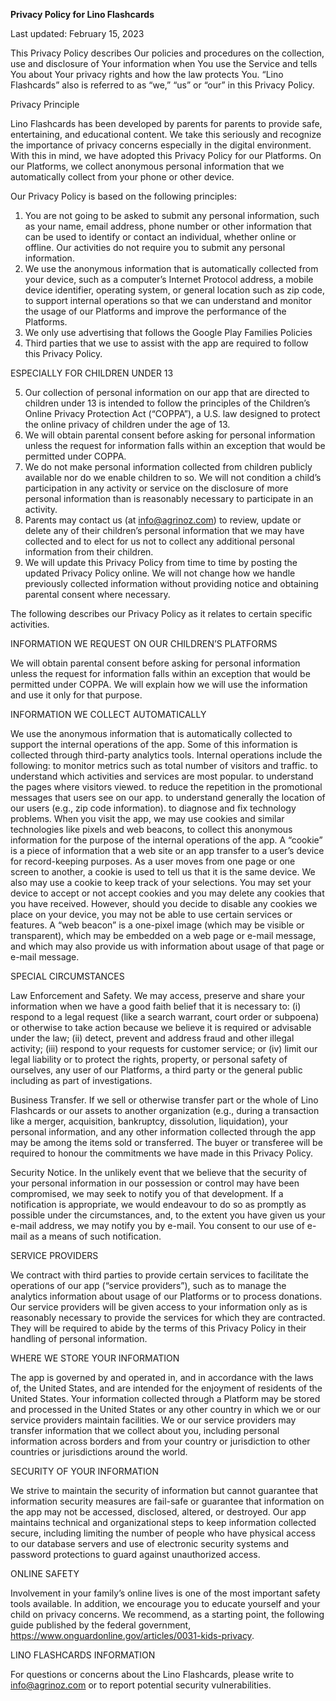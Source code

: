 **Privacy Policy for Lino Flashcards**

Last updated: February 15, 2023



This Privacy Policy describes Our policies and procedures on the collection, use and disclosure of Your information when You use the Service and tells You about Your privacy rights and how the law protects You.
“Lino Flashcards” also is referred to as “we,” “us” or “our” in this Privacy Policy.

Privacy Principle

Lino Flashcards has been developed by parents for parents to provide safe, entertaining, and educational content. We take this seriously and recognize the importance of privacy concerns especially in the digital environment.
With this in mind, we have adopted this Privacy Policy for our Platforms. On our Platforms, we collect anonymous personal information that we automatically collect from your phone or other device.

Our Privacy Policy is based on the following principles:

1. You are not going to be asked to submit any personal information, such as your name, email address, phone number or other information that can be used to identify or contact an individual, whether online or offline. Our activities do not require you to submit any personal information.
2. We use the anonymous information that is automatically collected from your device, such as a computer’s Internet Protocol address, a mobile device identifier, operating system, or general location such as zip code, to support internal operations so that we can understand and monitor the usage of our Platforms and improve the performance of the Platforms.
3. We only use advertising that follows the Google Play Families Policies
4. Third parties that we use to assist with the app are required to follow this Privacy Policy. 

ESPECIALLY FOR CHILDREN UNDER 13

5. Our collection of personal information on our app that are directed to children under 13 is intended to follow the principles of the Children’s Online Privacy Protection Act (“COPPA”), a U.S. law designed to protect the online privacy of children under the age of 13.
6. We will obtain parental consent before asking for personal information unless the request for information falls within an exception that would be permitted under COPPA.
7. We do not make personal information collected from children publicly available nor do we enable children to so. We will not condition a child’s participation in any activity or service on the disclosure of more personal information than is reasonably necessary to participate in an activity.
8. Parents may contact us (at info@agrinoz.com) to review, update or delete any of their children’s personal information that we may have collected and to elect for us not to collect any additional personal information from their children.
9. We will update this Privacy Policy from time to time by posting the updated Privacy Policy online. We will not change how we handle previously collected information without providing notice and obtaining parental consent where necessary.

The following describes our Privacy Policy as it relates to certain specific activities.

INFORMATION WE REQUEST ON OUR CHILDREN’S PLATFORMS

We will obtain parental consent before asking for personal information unless the request for information falls within an exception that would be permitted under COPPA. We will explain how we will use the information and use it only for that purpose. 

INFORMATION WE COLLECT AUTOMATICALLY

We use the anonymous information that is automatically collected to support the internal operations of the app. Some of this information is collected through third-party analytics tools. Internal operations include the following:
 to monitor metrics such as total number of visitors and traffic.
to understand which activities and services are most popular.
to understand the pages where visitors viewed.
to reduce the repetition in the promotional messages that users see on our app.
to understand generally the location of our users (e.g., zip code information).
to diagnose and fix technology problems.
When you visit the app, we may use cookies and similar technologies like pixels and web beacons, to collect this anonymous information for the purpose of the internal operations of the app. A “cookie” is a piece of information that a web site or an app transfer to a user’s device for record-keeping purposes. As a user moves from one page or one screen to another, a cookie is used to tell us that it is the same device. We also may use a cookie to keep track of your selections. You may set your device to accept or not accept cookies and you may delete any cookies that you have received. However, should you decide to disable any cookies we place on your device, you may not be able to use certain services or features. A “web beacon” is a one-pixel image (which may be visible or transparent), which may be embedded on a web page or e-mail message, and which may also provide us with information about usage of that page or e-mail message.

SPECIAL CIRCUMSTANCES

Law Enforcement and Safety. We may access, preserve and share your information when we have a good faith belief that it is necessary to: (i) respond to a legal request (like a search warrant, court order or subpoena) or otherwise to take action because we believe it is required or advisable under the law; (ii) detect, prevent and address fraud and other illegal activity; (iii) respond to your requests for customer service; or (iv) limit our legal liability or to protect the rights, property, or personal safety of ourselves, any user of our Platforms, a third party or the general public including as part of investigations.

Business Transfer. If we sell or otherwise transfer part or the whole of Lino Flashcards or our assets to another organization (e.g., during a transaction like a merger, acquisition, bankruptcy, dissolution, liquidation), your personal information, and any other information collected through the app may be among the items sold or transferred. The buyer or transferee will be required to honour the commitments we have made in this Privacy Policy.

Security Notice. In the unlikely event that we believe that the security of your personal information in our possession or control may have been compromised, we may seek to notify you of that development. If a notification is appropriate, we would endeavour to do so as promptly as possible under the circumstances, and, to the extent you have given us your e-mail address, we may notify you by e-mail. You consent to our use of e-mail as a means of such notification.

SERVICE PROVIDERS

We contract with third parties to provide certain services to facilitate the operations of our app (“service providers”), such as to manage the analytics information about usage of our Platforms or to process donations. Our service providers will be given access to your information only as is reasonably necessary to provide the services for which they are contracted. They will be required to abide by the terms of this Privacy Policy in their handling of personal information.

WHERE WE STORE YOUR INFORMATION

The app is governed by and operated in, and in accordance with the laws of, the United States, and are intended for the enjoyment of residents of the United States.  Your information collected through a Platform may be stored and processed in the United States or any other country in which we or our service providers maintain facilities. We or our service providers may transfer information that we collect about you, including personal information across borders and from your country or jurisdiction to other countries or jurisdictions around the world.

SECURITY OF YOUR INFORMATION

We strive to maintain the security of information but cannot guarantee that information security measures are fail-safe or guarantee that information on the app may not be accessed, disclosed, altered, or destroyed. Our app maintains technical and organizational steps to keep information collected secure, including limiting the number of people who have physical access to our database servers and use of electronic security systems and password protections to guard against unauthorized access.

ONLINE SAFETY

Involvement in your family’s online lives is one of the most important safety tools available. In addition, we encourage you to educate yourself and your child on privacy concerns. We recommend, as a starting point, the following guide published by the federal government, https://www.onguardonline.gov/articles/0031-kids-privacy.

LINO FLASHCARDS INFORMATION

For questions or concerns about the Lino Flashcards, please write to info@agrinoz.com or to report potential security vulnerabilities.
